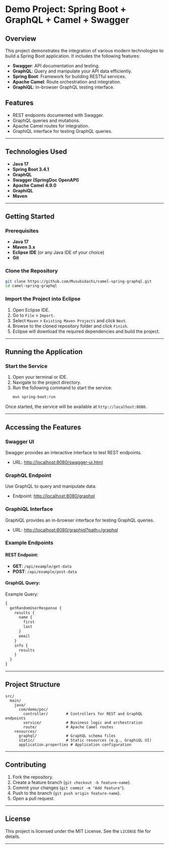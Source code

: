 # Demo Project: Spring Boot + GraphQL + Camel + Swagger

## Overview

This project demonstrates the integration of various modern technologies to build a Spring Boot application. It includes the following features:

- **Swagger**: API documentation and testing.
- **GraphQL**: Query and manipulate your API data efficiently.
- **Spring Boot**: Framework for building RESTful services.
- **Apache Camel**: Route orchestration and integration.
- **GraphiQL**: In-browser GraphQL testing interface.

## Features

- REST endpoints documented with Swagger.
- GraphQL queries and mutations.
- Apache Camel routes for integration.
- GraphiQL interface for testing GraphQL queries.

---

## Technologies Used

- **Java 17**
- **Spring Boot 3.4.1**
- **GraphQL**
- **Swagger (SpringDoc OpenAPI)**
- **Apache Camel 4.9.0**
- **GraphiQL**
- **Maven**

---

## Getting Started

### Prerequisites

- **Java 17**
- **Maven 3.x**
- **Eclipse IDE** (or any Java IDE of your choice)
- **Git**

### Clone the Repository

```bash
git clone https://github.com/Musubidachi/camel-spring-graphql.git
cd camel-spring-graphql
```

### Import the Project into Eclipse

1. Open Eclipse IDE.
2. Go to `File` > `Import`.
3. Select `Maven` > `Existing Maven Projects` and click `Next`.
4. Browse to the cloned repository folder and click `Finish`.
5. Eclipse will download the required dependencies and build the project.

---

## Running the Application

### Start the Service

1. Open your terminal or IDE.
2. Navigate to the project directory.
3. Run the following command to start the service:
   ```bash
   mvn spring-boot:run
   ```

Once started, the service will be available at `http://localhost:8080`.

---

## Accessing the Features

### Swagger UI

Swagger provides an interactive interface to test REST endpoints.

- URL: [http://localhost:8080/swagger-ui.html](http://localhost:8080/swagger-ui.html)

### GraphQL Endpoint

Use GraphQL to query and manipulate data.

- Endpoint: [http://localhost:8080/graphql](http://localhost:8080/graphql)

### GraphiQL Interface

GraphiQL provides an in-browser interface for testing GraphQL queries.

- URL: [http://localhost:8080/graphiql?path=/graphql](http://localhost:8080/graphiql?path=/graphql)

### Example Endpoints

#### REST Endpoint:

- **GET**: `/api/example/get-data`
- **POST**: `/api/example/post-data`

#### GraphQL Query:

Example Query:

```graphql
{
  getRandomUserResponse {
    results {
      name {
        first
        last
      }
      email
    }
    info {
      results
    }
  }
}
```

---

## Project Structure

```plaintext
src/
  main/
    java/
      com/demo/poc/
        controller/        # Controllers for REST and GraphQL endpoints
        service/           # Business logic and orchestration
        route/             # Apache Camel routes
    resources/
      graphql/             # GraphQL schema files
      static/              # Static resources (e.g., GraphiQL UI)
      application.properties # Application configuration
```

---

## Contributing

1. Fork the repository.
2. Create a feature branch (`git checkout -b feature-name`).
3. Commit your changes (`git commit -m "Add feature"`).
4. Push to the branch (`git push origin feature-name`).
5. Open a pull request.

---

## License

This project is licensed under the MIT License. See the `LICENSE` file for details.

---

